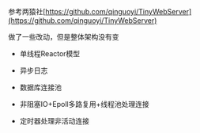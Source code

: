 参考两猿社[https://github.com/qinguoyi/TinyWebServer](https://github.com/qinguoyi/TinyWebServer)

做了一些改动，但是整体架构没有变

* 单线程Reactor模型

* 异步日志

* 数据库连接池

* 非阻塞IO+Epoll多路复用+线程池处理连接

* 定时器处理非活动连接
